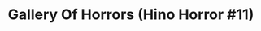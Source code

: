 --- 
title: "Gallery Of Horrors (Hino Horror #11)"
publishdate: "2019-1-14T16:48:46+02:00"
src: "https://365manga.net/manga/gallery-of-horrors-hino-horror-11"
image: "https://data.365manga.net/images/thumbnails/32507-gallery-of-horrors-hino-horror-11.jpg"
description: " A collection of seven of Hino's finest short graphic novels; excruciatingly funny and disturbingly gruesome.
The Hino Horror series:
Hino Horror Volume 1: The Red Snake (赤い蛇 Akai Hebi)
Hino Horror Volume 2: The Bug Boy (毒虫小僧 Dokumushi Kozou)
Hino Horror Volume 3: Oninbo and the Bugs from Hell (地獄虫を食う! 鬼んぼ Jigoku Mushi Woku! Oninbo)
Hino Horror Volume 4: Oninbo and the Bugs…"
---